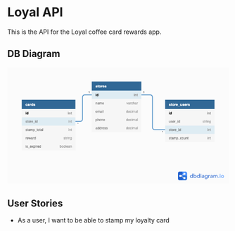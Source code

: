 # Loyal API

This is the API for the Loyal coffee card rewards app.

## DB Diagram
![](DB%20Diagram.png)

## User Stories
* As a user, I want to be able to stamp my loyalty card
